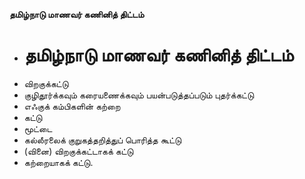 **தமிழ்நாடு மாணவர் கணினித் திட்டம்**
- # தமிழ்நாடு மாணவர் கணினித் திட்டம்
- விறகுக்கட்டு
- குழிதூர்க்கவும் கரையணைக்கவும் பயன்படுத்தப்படும் புதர்க்கட்டு
- எஃகுக் கம்பிகளின் கற்றை
- கட்டு
- மூட்டை
- கல்லீரலைக் குறுகத்தறித்துப் பொரித்த கூட்டு
- (வினை) விறகுக்கட்டாகக் கட்டு
- கற்றையாகக் கட்டு.

